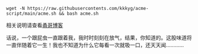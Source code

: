
```
wget -N https://raw.githubusercontents.com/kkkyg/acme-script/main/acme.sh && bash acme.sh
```

相关说明请查看[甬哥博客](https://kkkyg.blogspot.com/2022/03/githubacmeshssltlseccwarp.html)

话说，一个跟屁虫一直跟着我，我时时刻刻在放气，结果，你知道的。这股味道将一直伴随着它一生！我也不知道为什么它每看一次就吸一口，还天天闻…………
